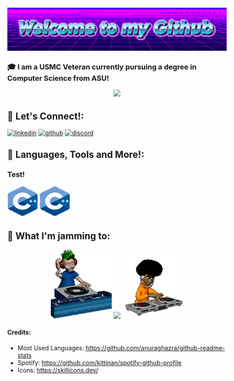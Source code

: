 <p align="center">
  <img src="https://github.com/Gabenn1/Gabenn1/blob/main/images/Welcome-to-my-Github-2-8-2025.gif" alt="Welcome to my Github!" />
</p>

### 🎓 I am a USMC Veteran currently pursuing a degree in Computer Science from ASU!

<p align="center">
  <img src="https://github-readme-stats.vercel.app/api/top-langs/?username=Gabenn1&layout=compact&text_color=daf7dc&bg_color=151515&hide=css,html,php)](https://github.com/anuraghazra/github-readme-stats" />
</p>


## 🤝 Let's Connect!:
[![linkedin](https://skillicons.dev/icons?i=linkedin)](https://www.linkedin.com/in/gabriel-clark/)
[![github](https://skillicons.dev/icons?i=github)](https://github.com/Gabenn1)
[![discord](https://skillicons.dev/icons?i=discord)](https://discord.com/users/277664951009542144)


## 🚀 **Languages, Tools and More!**:
### Test!
<img src="https://github.com/Gabenn1/Gabenn1/blob/main/images/CGif.gif"  width="70" height="70">
<img src="https://github.com/Gabenn1/Gabenn1/blob/main/images/CGif.gif"  width="70" height="70">

## 🎵 **What I'm jamming to**:
<p align="center">
  <img src="https://github.com/Gabenn1/Gabenn1/blob/main/images/music1.gif" >
   <img src= "https://spotify-github-profile.kittinanx.com/api/view?uid=1222761623&cover_image=true&theme=novatorem&show_offline=false&background_color=121212&interchange=false">
  <img src="https://github.com/Gabenn1/Gabenn1/blob/main/images/music2.gif">
</p>









#### Credits:

- Most Used Languages: https://github.com/anuraghazra/github-readme-stats
- Spotify: https://github.com/kittinan/spotify-github-profile
- Icons: https://skillicons.dev/

